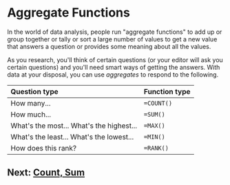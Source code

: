 # Aggregate Functions

In the world of data analysis, people run "aggregate functions" to add up or group together or tally or sort a large number of values to get a new value that answers a question or provides some meaning about all the values.

As you research, you'll think of certain questions (or your editor will ask you certain questions) and you'll need smart ways of getting the answers. With data at your disposal, you can use _aggregates_ to respond to the following.

|Question type|Function type|
|:--|:--|
|How many...|`=COUNT()`|
|How much...|`=SUM()`|
|What's the most... What's the highest...|`=MAX()`|
|What's the least... What's the lowest...|`=MIN()`|
|How does this rank?|`=RANK()`|

## Next: [Count, Sum](01-count-sum.md)
